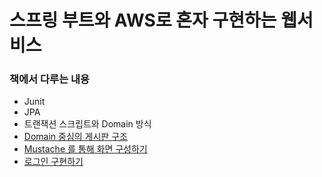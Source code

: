 # 스프링 부트와 AWS로 혼자 구현하는 웹서비스

### 책에서 다루는 내용
* Junit
* JPA
* 트랜잭션 스크립트와 Domain 방식
* [Domain 중심의 게시판 구조](https://github.com/bluewow/book/blob/master/SpringBootWithAWS/contents/DomainPosts.md)
* [Mustache 를 통해 화면 구성하기](https://github.com/bluewow/book/blob/master/SpringBootWithAWS/contents/CRUD.md)
* [로그인 구현하기](https://github.com/bluewow/book/blob/master/SpringBootWithAWS/contents/SecurityAndOAuth2.0.md)

<!--stackedit_data:
eyJoaXN0b3J5IjpbOTk0MDU2NTU3XX0=
-->